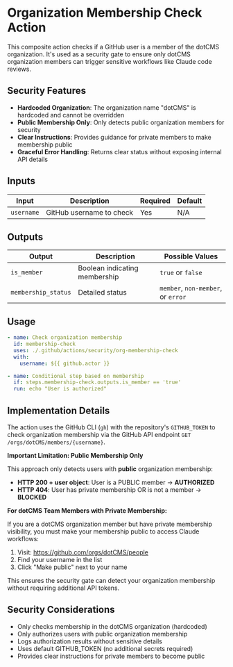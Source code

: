 # Organization Membership Check Action

This composite action checks if a GitHub user is a member of the dotCMS organization. It's used as a security gate to ensure only dotCMS organization members can trigger sensitive workflows like Claude code reviews.

## Security Features

- **Hardcoded Organization**: The organization name "dotCMS" is hardcoded and cannot be overridden
- **Public Membership Only**: Only detects public organization members for security
- **Clear Instructions**: Provides guidance for private members to make membership public
- **Graceful Error Handling**: Returns clear status without exposing internal API details

## Inputs

| Input | Description | Required | Default |
|-------|-------------|----------|---------|
| `username` | GitHub username to check | Yes | N/A |

## Outputs

| Output | Description | Possible Values |
|--------|-------------|-----------------|
| `is_member` | Boolean indicating membership | `true` or `false` |
| `membership_status` | Detailed status | `member`, `non-member`, or `error` |

## Usage

```yaml
- name: Check organization membership
  id: membership-check
  uses: ./.github/actions/security/org-membership-check
  with:
    username: ${{ github.actor }}

- name: Conditional step based on membership
  if: steps.membership-check.outputs.is_member == 'true'
  run: echo "User is authorized"
```

## Implementation Details

The action uses the GitHub CLI (`gh`) with the repository's `GITHUB_TOKEN` to check organization membership via the GitHub API endpoint `GET /orgs/dotCMS/members/{username}`.

**Important Limitation: Public Membership Only**

This approach only detects users with **public** organization membership:

- **HTTP 200 + user object**: User is a PUBLIC member → **AUTHORIZED**
- **HTTP 404**: User has private membership OR is not a member → **BLOCKED**

**For dotCMS Team Members with Private Membership:**

If you are a dotCMS organization member but have private membership visibility, you must make your membership public to access Claude workflows:

1. Visit: https://github.com/orgs/dotCMS/people
2. Find your username in the list
3. Click "Make public" next to your name

This ensures the security gate can detect your organization membership without requiring additional API tokens.

## Security Considerations

- Only checks membership in the dotCMS organization (hardcoded)
- Only authorizes users with public organization membership
- Logs authorization results without sensitive details
- Uses default GITHUB_TOKEN (no additional secrets required)
- Provides clear instructions for private members to become public